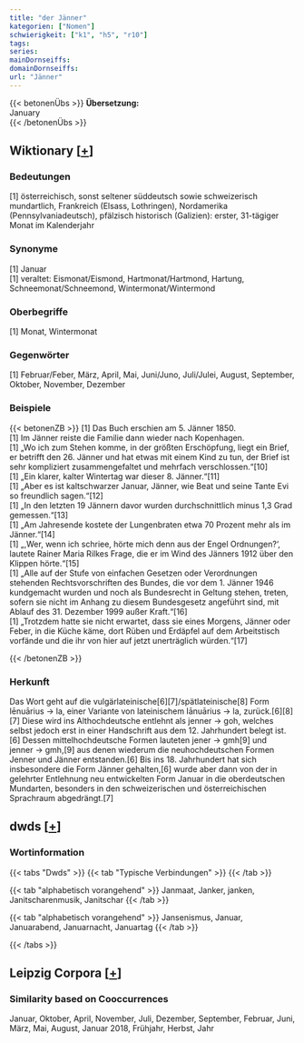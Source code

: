 ```yaml
---
title: "der Jänner"
kategorien: ["Nomen"]
schwierigkeit: ["k1", "h5", "r10"]
tags:
series:
mainDornseiffs:
domainDornseiffs:
url: "Jänner"
---
```


{{< betonenÜbs >}}
**Übersetzung:**  
January  
{{< /betonenÜbs >}}

## Wiktionary [[+](https://de.wiktionary.org/wiki/Jänner)]

### Bedeutungen
[1] österreichisch, sonst seltener süddeutsch sowie schweizerisch mundartlich, Frankreich (Elsass, Lothringen), Nordamerika (Pennsylvaniadeutsch), pfälzisch historisch (Galizien): erster, 31-tägiger Monat im Kalenderjahr  

### Synonyme
[1] Januar  
[1] veraltet: Eismonat/Eismond, Hartmonat/Hartmond, Hartung, Schneemonat/Schneemond, Wintermonat/Wintermond  

### Oberbegriffe
[1] Monat, Wintermonat  

### Gegenwörter
[1] Februar/Feber, März, April, Mai, Juni/Juno, Juli/Julei, August, September, Oktober, November, Dezember  

### Beispiele
{{< betonenZB >}}
[1] Das Buch erschien am 5. Jänner 1850.  
[1] Im Jänner reiste die Familie dann wieder nach Kopenhagen.  
[1] „Wo ich zum Stehen komme, in der größten Erschöpfung, liegt ein Brief, er betrifft den 26. Jänner und hat etwas mit einem Kind zu tun, der Brief ist sehr kompliziert zusammengefaltet und mehrfach verschlossen.“[10]  
[1] „Ein klarer, kalter Wintertag war dieser 8. Jänner.“[11]  
[1] „Aber es ist kaltschwarzer Januar, Jänner, wie Beat und seine Tante Evi so freundlich sagen.“[12]  
[1] „In den letzten 19 Jännern davor wurden durchschnittlich minus 1,3 Grad gemessen.“[13]  
[1] „Am Jahresende kostete der Lungenbraten etwa 70 Prozent mehr als im Jänner.“[14]  
[1] „,Wer, wenn ich schriee, hörte mich denn aus der Engel Ordnungen?‘, lautete Rainer Maria Rilkes Frage, die er im Wind des Jänners 1912 über den Klippen hörte.“[15]  
[1] „Alle auf der Stufe von einfachen Gesetzen oder Verordnungen stehenden Rechtsvorschriften des Bundes, die vor dem 1. Jänner 1946 kundgemacht wurden und noch als Bundesrecht in Geltung stehen, treten, sofern sie nicht im Anhang zu diesem Bundesgesetz angeführt sind, mit Ablauf des 31. Dezember 1999 außer Kraft.“[16]  
[1] „Trotzdem hatte sie nicht erwartet, dass sie eines Morgens, Jänner oder Feber, in die Küche käme, dort Rüben und Erdäpfel auf dem Arbeitstisch vorfände und die ihr von hier auf jetzt unerträglich würden.“[17]  

{{< /betonenZB >}}
### Herkunft
Das Wort geht auf die vulgärlateinische[6][7]/spätlateinische[8] Form Iēnuārius → la, einer Variante von lateinischem Iānuārius → la, zurück.[6][8][7] Diese wird ins Althochdeutsche entlehnt als jenner → goh, welches selbst jedoch erst in einer Handschrift aus dem 12. Jahrhundert belegt ist.[6] Dessen mittelhochdeutsche Formen lauteten jener → gmh[9] und jenner → gmh,[9] aus denen wiederum die neuhochdeutschen Formen Jenner und Jänner entstanden.[6] Bis ins 18. Jahrhundert hat sich insbesondere die Form Jänner gehalten,[6] wurde aber dann von der in gelehrter Entlehnung neu entwickelten Form Januar in die oberdeutschen Mundarten, besonders in den schweizerischen und österreichischen Sprachraum abgedrängt.[7]  



## dwds [[+](https://www.dwds.de/wb/Jänner)]

### Wortinformation
{{< tabs "Dwds" >}}
{{< tab "Typische Verbindungen" >}}
{{< /tab >}}

{{< tab "alphabetisch vorangehend" >}}
Janmaat, Janker, janken, Janitscharenmusik, Janitschar
{{< /tab >}}

{{< tab "alphabetisch vorangehend" >}}
Jansenismus, Januar, Januarabend, Januarnacht, Januartag
{{< /tab >}}

{{< /tabs >}}

## Leipzig Corpora [[+](https://corpora.uni-leipzig.de/en/res?word=Jänner&corpusId=deu_newscrawl-public_2018)]


### Similarity based on Cooccurrences
Januar, Oktober, April, November, Juli, Dezember, September, Februar, Juni, März, Mai, August, Januar 2018, Frühjahr, Herbst, Jahr

